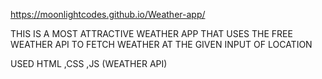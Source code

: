 https://moonlightcodes.github.io/Weather-app/

THIS IS A MOST ATTRACTIVE WEATHER APP THAT USES THE FREE WEATHER API  TO FETCH WEATHER AT THE GIVEN INPUT OF LOCATION 


USED HTML ,CSS ,JS (WEATHER API)
